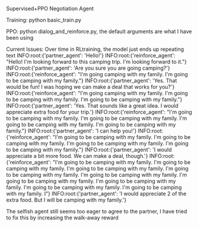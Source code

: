 Supervised+PPO Negotiation Agent

Training:
    python basic_train.py

PPO:
    python dialog_and_reinforce.py, the default arguments are what I have been using


Current Issues:
Over time in RLtraining, the model just ends up repeating text
    INFO:root:{'partner_agent': 'Hello!'}
    INFO:root:{'reinforce_agent': "Hello! I'm looking forward to this camping trip. I'm looking forward to it."}
    INFO:root:{'partner_agent': 'Are you sure you are going camping?'}
    INFO:root:{'reinforce_agent': "I'm going camping with my family. I'm going to be camping with my family."}
    INFO:root:{'partner_agent': 'Yes. That would be fun! I was hoping we can make a deal that works for you?'}
    INFO:root:{'reinforce_agent': "I'm going camping with my family. I'm going to be camping with my family. I'm going to be camping with my family."}
    INFO:root:{'partner_agent': 'Yes. That sounds like a great idea. I would appreciate extra food for your trip.'}
    INFO:root:{'reinforce_agent': "I'm going to be camping with my family. I'm going to be camping with my family. I'm going to be camping with my family. I'm going to be camping with my family."}
    INFO:root:{'partner_agent': 'I can help you!'}
    INFO:root:{'reinforce_agent': "I'm going to be camping with my family. I'm going to be camping with my family. I'm going to be camping with my family. I'm going to be camping with my family."}
    INFO:root:{'partner_agent': 'I would appreciate a bit more food. We can make a deal, though.'}
    INFO:root:{'reinforce_agent': "I'm going to be camping with my family. I'm going to be camping with my family. I'm going to be camping with my family. I'm going to be camping with my family. I'm going to be camping with my family. I'm going to be camping with my family. I'm going to be camping with my family. I'm going to be camping with my family. I'm going to be camping with my family. I"}
    INFO:root:{'partner_agent': 'I would appreciate 2 of the extra food. But I will be camping with my family.'}

The selfish agent still seems too eager to agree to the partner, I have tried to fix this by increasing the walk-away reward

